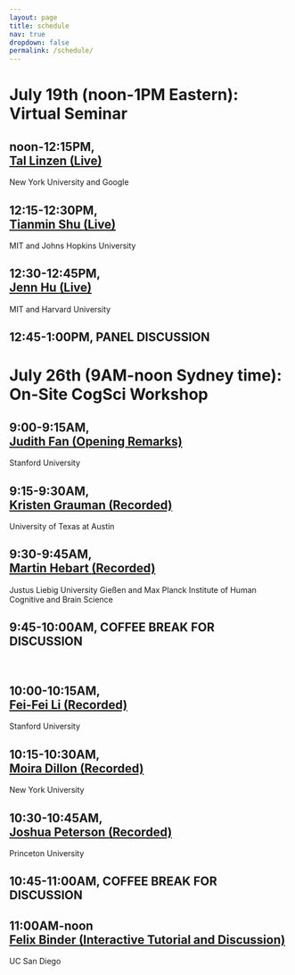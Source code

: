 ```yaml
---
layout: page
title: schedule
nav: true
dropdown: false
permalink: /schedule/
---
```


<link rel="stylesheet" href="{{ site.baseurl | prepend: site.url }}/custom.css">


<div class="container_tl">
    <div class="tl">
        <div class="line"></div>
        <div class="section">
            <div class="bead"> </div>
            <div class="content">
                <h1> July 19th (noon-1PM Eastern): Virtual Seminar </h1>
                <h2>noon-12:15PM, <a href="https://tallinzen.net/" style="position:relative; display:block">Tal Linzen <strong>(Live)</strong></a></h2> 
                New York University and Google
                <h2>12:15-12:30PM, <a href="http://people.csail.mit.edu/tshu/" style="position:relative; display:block">Tianmin Shu <strong>(Live)</strong></a></h2> 
                MIT and Johns Hopkins University
                <h2>12:30-12:45PM, <a href="https://jennhu.github.io" style="position:relative; display:block">Jenn Hu <strong>(Live)</strong></a> </h2>
                MIT and Harvard University
                <h2>12:45-1:00PM, PANEL DISCUSSION </h2>
            </div>
        </div>
        <div class="section">
            <div class="bead"> </div>
            <div class="content">
                <h1> July 26th (9AM-noon Sydney time): On-Site CogSci Workshop </h1>
                <h2>9:00-9:15AM, <a href="http://www.cs.utexas.edu/~grauman/" style="position:relative; display:block">Judith Fan <strong>(Opening Remarks)</strong></a></h2> 
                Stanford University
                <h2>9:15-9:30AM, <a href="http://www.cs.utexas.edu/~grauman/" style="position:relative; display:block">Kristen Grauman <strong>(Recorded)</strong></a></h2> 
                University of Texas at Austin
                <h2>9:30-9:45AM, <a href="http://martin-hebart.de" style="position:relative; display:block">Martin Hebart <strong>(Recorded)</strong></a></h2> 
                Justus Liebig University Gießen and Max Planck Institute of Human Cognitive and Brain Science
                <h2>9:45-10:00AM, COFFEE BREAK FOR DISCUSSION</h2> 
                <br>
                <h2>10:00-10:15AM, <a href="https://profiles.stanford.edu/fei-fei-li" style="position:relative; display:block">Fei-Fei Li <strong>(Recorded)</strong></a></h2> 
                Stanford University
                <h2>10:15-10:30AM, <a href="https://www.psych.nyu.edu/dillon/" style="position:relative; display:block">Moira Dillon <strong>(Recorded)</strong></a> </h2>
                New York University
                <h2>10:30-10:45AM, <a href="https://cocosci.princeton.edu/jpeterson/" style="position:relative; display:block">Joshua Peterson <strong>(Recorded)</strong></a></h2> 
                Princeton University
                <h2>10:45-11:00AM, COFFEE BREAK FOR DISCUSSION</h2> 
                <h2>11:00AM-noon<a href="https://ac.felixbinder.net/" style="position:relative; display:block">Felix Binder <strong>(Interactive Tutorial and Discussion)</strong></a></h2> 
                UC San Diego
            </div>
        </div>
    </div>
</div>

<script src="{{ site.baseurl | prepend: site.url }}/timeline.js"></script>
